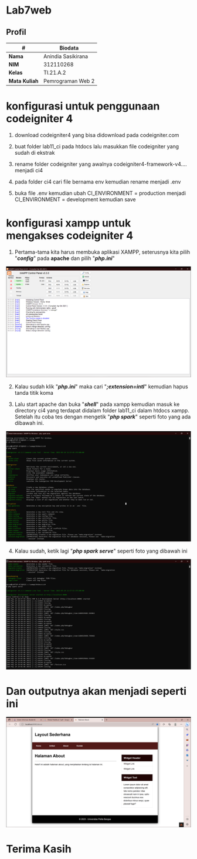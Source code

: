# Lab7web

## Profil
| #               | Biodata              |
| --------------- | -----------------    |
| **Nama**        | Anindia Sasikirana   |
| **NIM**         | 312110268            |
| **Kelas**       | TI.21.A.2            |
| **Mata Kuliah** | Pemrograman Web 2    |



# konfigurasi untuk penggunaan codeigniter 4

1. download codeigniter4 yang bisa didownload pada codeigniter.com

2. buat folder lab11_ci pada htdocs lalu masukkan file codeigniter yang sudah di ekstrak

3. rename folder codeigniter yang awalnya codeigniter4-framework-v4.... menjadi ci4

4. pada folder ci4 cari file bernama env kemudian rename menjadi .env

5. buka file .env kemudian ubah CI_ENVIRONMENT = production menjadi CI_ENVIRONMENT = development kemudian save

# konfigurasi xampp untuk mengakses codeigniter 4

1. Pertama-tama kita harus membuka aplikasi XAMPP, seterusnya kita pilih "***config***" pada **apache** 
   dan pilih "***php.ini***"
   
![gambar 1](screenshot/1.png)

2. Kalau sudah klik "***php.ini***" maka cari "***;extension=intl***" kemudian hapus tanda titik koma

3. Lalu start apache dan buka "***shell***" pada xampp kemudian masuk ke directory ci4 yang terdapat didalam folder lab11_ci dalam htdocs xampp. Setelah itu coba tes dengan mengetik "***php spark***" seperti foto yang ada dibawah ini.

![gambar 2](screenshot/2.png)

4. Kalau sudah, ketik lagi "***php spark serve***" seperti foto yang dibawah ini 

![gambar 3](screenshot/3.png)


# Dan outputnya akan menjadi seperti ini 
![gambar 4](screenshot/4.png)

# Terima Kasih
